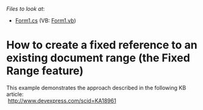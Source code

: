 <!-- default file list -->
*Files to look at*:

* [Form1.cs](./CS/WindowsFormsApplication1/Form1.cs) (VB: [Form1.vb](./VB/WindowsFormsApplication1/Form1.vb))
<!-- default file list end -->
# How to create a fixed reference to an existing document range (the Fixed Range feature)


<p>This example demonstrates the approach described in the following KB article:<br />
 <a href="https://www.devexpress.com/Support/Center/p/KA18961">http://www.devexpress.com/scid=KA18961</a></p>

<br/>


